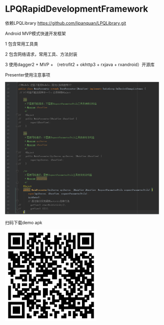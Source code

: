 # LPQRapidDevelopmentFramework
依赖LPQLibrary https://github.com/lipanquan/LPQLibrary.git

Android MVP模式快速开发框架

1 包含常用工具类

2 包含网络请求，常用工具、方法封装

3 使用dagger2 + MVP + （retrofit2 + okhttp3 + rxjava + rxandroid）开源库

Presenter使用注意事项

![Presenter使用](https://github.com/lipanquan/LPQRapidDevelopmentFramework/raw/master/files/QQ截图20180110154725.png)



扫码下载demo apk

![下载demo apk](https://github.com/lipanquan/LPQRapidDevelopmentFramework/raw/master/files/20180110154726.png)
 
